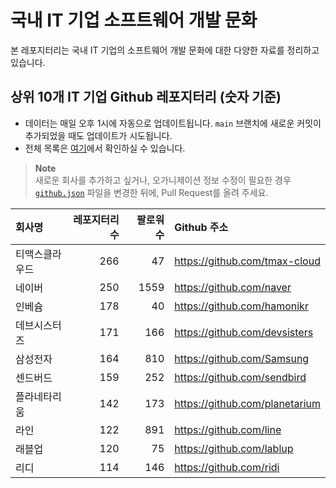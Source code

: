 # 국내 IT 기업 소프트웨어 개발 문화
본 레포지터리는 국내 IT 기업의 소프트웨어 개발 문화에 대한 다양한 자료를 정리하고 있습니다.

## 상위 10개 IT 기업 Github 레포지터리 (숫자 기준)

- 데이터는 매일 오후 1시에 자동으로 업데이트됩니다. `main` 브랜치에 새로운 커밋이 추가되었을 때도 업데이트가 시도됩니다.
- 전체 목록은 [여기](./github.md)에서 확인하실 수 있습니다.

> **Note**<br />
> 새로운 회사를 추가하고 싶거나, 오가니제이션 정보 수정이 필요한 경우 [`github.json`](./github.json) 파일을 변경한 뒤에, Pull Request를 올려 주세요.

<!-- MARKDOWN_TABLE(GITHUB): START -->

| **회사명** | **레포지터리 수** | **팔로워 수** | **Github 주소** |
|:---|---:|---:|:---|
| 티맥스클라우드 | 266 | 47 | https://github.com/tmax-cloud |
| 네이버 | 250 | 1559 | https://github.com/naver |
| 인베슘 | 178 | 40 | https://github.com/hamonikr |
| 데브시스터즈 | 171 | 166 | https://github.com/devsisters |
| 삼성전자 | 164 | 810 | https://github.com/Samsung |
| 센드버드 | 159 | 252 | https://github.com/sendbird |
| 플라네타리움 | 142 | 173 | https://github.com/planetarium |
| 라인 | 122 | 891 | https://github.com/line |
| 래블업 | 120 | 75 | https://github.com/lablup |
| 리디 | 114 | 146 | https://github.com/ridi |

<!-- MARKDOWN_TABLE(GITHUB): END -->
